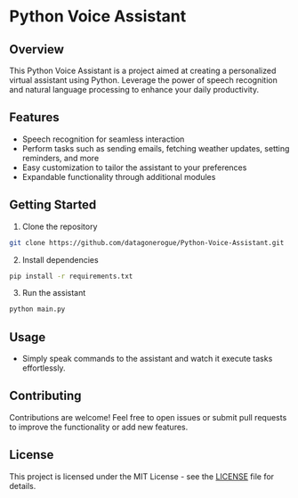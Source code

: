 # Python Voice Assistant

## Overview
This Python Voice Assistant is a project aimed at creating a personalized virtual assistant using Python. Leverage the power of speech recognition and natural language processing to enhance your daily productivity.

## Features
- Speech recognition for seamless interaction
- Perform tasks such as sending emails, fetching weather updates, setting reminders, and more
- Easy customization to tailor the assistant to your preferences
- Expandable functionality through additional modules

## Getting Started
1. Clone the repository
```bash
git clone https://github.com/datagonerogue/Python-Voice-Assistant.git
```

2. Install dependencies
```bash
pip install -r requirements.txt
```

3. Run the assistant
```bash
python main.py
```

## Usage
- Simply speak commands to the assistant and watch it execute tasks effortlessly.

## Contributing
Contributions are welcome! Feel free to open issues or submit pull requests to improve the functionality or add new features.

## License
This project is licensed under the MIT License - see the [LICENSE](LICENSE) file for details.

